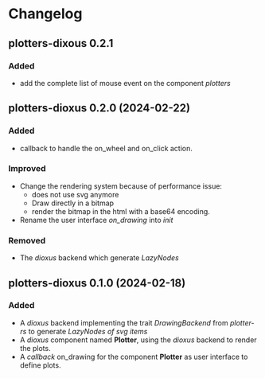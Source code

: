 # Changelog

## plotters-dixous 0.2.1

### Added

- add the complete list of mouse event on the component *plotters*

## plotters-dioxus 0.2.0 (2024-02-22)

### Added

- callback to handle the on_wheel and on_click action.

### Improved

- Change the rendering system because of performance issue: 
  - does not use svg anymore
  - Draw directly in a bitmap
  - render the bitmap in the html with a base64 encoding.
- Rename the user interface *on_drawing* into *init*

### Removed

- The *dioxus* backend which generate *LazyNodes*

## plotters-dioxus 0.1.0 (2024-02-18)

### Added

- A *dioxus* backend implementing the trait *DrawingBackend* from *plotter-rs* to generate *LazyNodes of svg items*
- A *dioxus* component named **Plotter**, using the *dioxus* backend to render the plots.
- A *callback* on_drawing for the component **Plotter** as user interface to define plots. 
